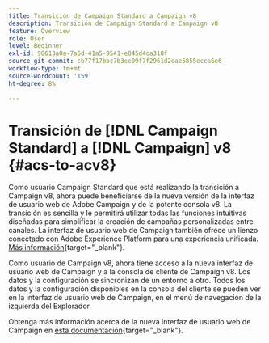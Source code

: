 ```yaml
---
title: Transición de Campaign Standard a Campaign v8
description: Transición de Campaign Standard a Campaign v8
feature: Overview
role: User
level: Beginner
exl-id: 98613a0a-7a6d-41a5-9541-e045d4ca318f
source-git-commit: cb77f17bbc7b3ce09f7f2961d2eae5855ecca6e6
workflow-type: tm+mt
source-wordcount: '159'
ht-degree: 8%

---
```


# Transición de [!DNL Campaign Standard] a [!DNL Campaign] v8 {#acs-to-acv8}

Como usuario Campaign Standard que está realizando la transición a Campaign v8, ahora puede beneficiarse de la nueva versión de la interfaz de usuario web de Adobe Campaign y de la potente consola v8. La transición es sencilla y le permitirá utilizar todas las funciones intuitivas diseñadas para simplificar la creación de campañas personalizadas entre canales. La interfaz de usuario web de Campaign también ofrece un lienzo conectado con Adobe Experience Platform para una experiencia unificada. [Más información](https://experienceleague.adobe.com/es/docs/campaign-web/v8/release-notes/acs-migration){target="_blank"}.

Como usuario de Campaign v8, ahora tiene acceso a la nueva interfaz de usuario web de Campaign y a la consola de cliente de Campaign v8. Los datos y la configuración se sincronizan de un entorno a otro. Todos los datos y la configuración disponibles en la consola del cliente se pueden ver en la interfaz de usuario web de Campaign, en el menú de navegación de la izquierda del Explorador.

Obtenga más información acerca de la nueva interfaz de usuario web de Campaign en [esta documentación](https://experienceleague.adobe.com/docs/campaign-web/v8/campaign-web-home.html?lang=es){target="_blank"}.
